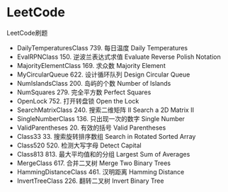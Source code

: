 # LeetCode
LeetCode刷题
* DailyTemperaturesClass 739. 每日温度 Daily Temperatures
* EvalRPNClass 150. 逆波兰表达式求值 Evaluate Reverse Polish Notation
* MajorityElementClass 169. 求众数 Majority Element 
* MyCircularQueue 622. 设计循环队列 Design Circular Queue
* NumIslandsClass 200. 岛屿的个数 Number of Islands
* NumSquares 279. 完全平方数 Perfect Squares
* OpenLock 752. 打开转盘锁 Open the Lock
* SearchMatrixClass 240. 搜索二维矩阵 II Search a 2D Matrix II
* SingleNumberClass 136. 只出现一次的数字 Single Number
* ValidParentheses 20. 有效的括号 Valid Parentheses
* Class33 33. 搜索旋转排序数组 Search in Rotated Sorted Array
* Class520 520. 检测大写字母 Detect Capital
* Class813 813. 最大平均值和的分组 Largest Sum of Averages
* MergeClass 617. 合并二叉树 Merge Two Binary Trees
* HammingDistanceClass 461. 汉明距离 Hamming Distance
* InvertTreeClass 226. 翻转二叉树 Invert Binary Tree
